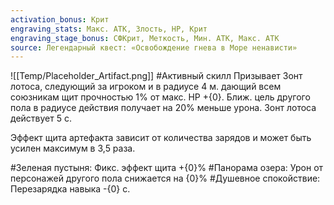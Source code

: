 ```yaml
---
activation_bonus: Крит
engraving_stats: Макс. АТК, Злость, HP, Крит
engraving_stage_bonus: СФКрит, Меткость, Мин. АТК, Макс. АТК
source: Легендарный квест: «Освобождение гнева в Море ненависти»
---
```

![[Temp/Placeholder_Artifact.png]]
#Активный скилл
Призывает Зонт лотоса, следующий за игроком и в радиусе 4 м. дающий всем союзникам щит прочностью 1% от макс. HP +{0}. Ближ. цель другого пола в радиусе действия получает на 20% меньше урона. Зонт лотоса действует 5 с.

Эффект щита артефакта зависит от количества зарядов и может быть усилен максимум в 3,5 раза.

#Зеленая пустыня: 
Фикс. эффект щита +{0}%
#Панорама озера: 
Урон от персонажей другого пола снижается на {0}%
#Душевное спокойствие: 
Перезарядка навыка -{0} с.
